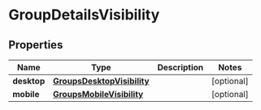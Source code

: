 # GroupDetailsVisibility

## Properties
Name | Type | Description | Notes
------------ | ------------- | ------------- | -------------
**desktop** | [**GroupsDesktopVisibility**](GroupsDesktopVisibility.md) |  |  [optional]
**mobile** | [**GroupsMobileVisibility**](GroupsMobileVisibility.md) |  |  [optional]
